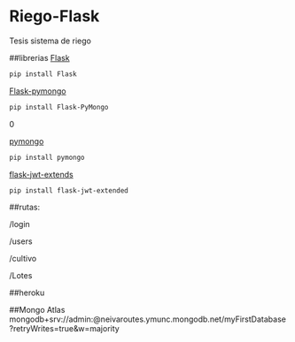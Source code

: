 # Riego-Flask
Tesis sistema de riego 

##librerias
[Flask](https://flask.palletsprojects.com/en/2.0.x/)
```bash
pip install Flask
```
[Flask-pymongo](https://flask-pymongo.readthedocs.io/en/latest/) 
```bash
pip install Flask-PyMongo
```
0

[pymongo]()
```bash
pip install pymongo
```

[flask-jwt-extends](https://flask-jwt-extended.readthedocs.io/en/stable/)
```bash
pip install flask-jwt-extended
```
##rutas:

/login

/users

/cultivo

/Lotes

##heroku


##Mongo Atlas
mongodb+srv://admin:<password>@neivaroutes.ymunc.mongodb.net/myFirstDatabase?retryWrites=true&w=majority